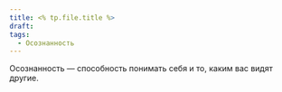 ```yaml
---
title: <% tp.file.title %>
draft: 
tags:
  - Осознанность
---
```


Осознанность — способность понимать себя и то, каким вас видят другие.
